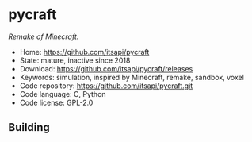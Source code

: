 # pycraft

_Remake of Minecraft._

- Home: https://github.com/itsapi/pycraft
- State: mature, inactive since 2018
- Download: https://github.com/itsapi/pycraft/releases
- Keywords: simulation, inspired by Minecraft, remake, sandbox, voxel
- Code repository: https://github.com/itsapi/pycraft.git
- Code language: C, Python
- Code license: GPL-2.0

## Building
